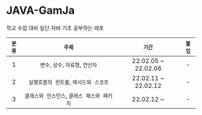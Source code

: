 # JAVA-GamJa
학교 수업 대비 일단 자바 기초 공부하는 레포

|`분류`|`주제`|`기간`|`붙임`|
|:--:|:--:|:--:|:--:|
|1|`변수`, `상수`, `자료형`, `연산자`|22.02.05 ~ 22.02.06|-|
|2|`실행흐름의 컨트롤`, `메서드와 스코프`|22.02.11 ~ 22.02.12|-|
|3|`클래스와 인스턴스`, `클래스 패스와 패키지`|22.02.12 ~ |-|
